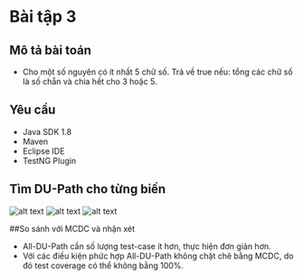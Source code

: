 ﻿# Bài tập 3

## Mô tả bài toán
 - Cho một số nguyên có ít nhất 5 chữ số.
   Trả về true nếu: tổng các chữ số là số chẵn và chia hết cho 3 hoặc 5.


## Yêu cầu
 - Java SDK 1.8
 - Maven
 - Eclipse IDE
 - TestNG Plugin
 
## Tìm DU-Path cho từng biến
![alt text](https://github.com/tumv58/int3117-2016/blob/master/MaVanTu/BT3/Flow%20Graph/tong.PNG)
![alt text](https://github.com/tumv58/int3117-2016/blob/master/MaVanTu/BT3/Flow%20Graph/result.PNG)
![alt text](https://github.com/tumv58/int3117-2016/blob/master/MaVanTu/BT3/Flow%20Graph/i.PNG)

##So sánh với MCDC và nhận xét
- All-DU-Path cần số lượng test-case ít hơn, thực hiện đơn giản hơn.
- Với các điều kiện phức hợp All-DU-Path không chặt chẽ bằng MCDC, do đó test coverage có thể không bằng 100%.